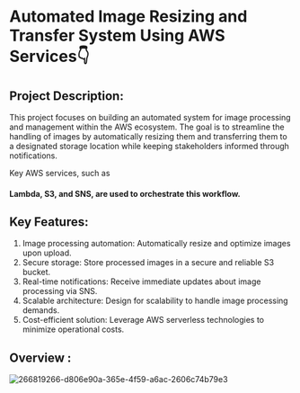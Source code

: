 # Automated Image Resizing and Transfer System Using AWS Services👇

## Project Description:
This project focuses on building an automated system for image processing and management within the AWS ecosystem. The goal is to streamline the handling of images by automatically resizing them and transferring them to a designated storage location while keeping stakeholders informed through notifications. 

Key AWS services, such as 

#### Lambda, S3, and SNS, are used to orchestrate this workflow.

## Key Features:
1. Image processing automation: Automatically resize and optimize images upon upload.
2. Secure storage: Store processed images in a secure and reliable S3 bucket.
3. Real-time notifications: Receive immediate updates about image processing via SNS.
4. Scalable architecture: Design for scalability to handle image processing demands.
5. Cost-efficient solution: Leverage AWS serverless technologies to minimize operational costs.

## Overview :

![266819266-d806e90a-365e-4f59-a6ac-2606c74b79e3](https://github.com/itscloudevops/image-resizing-proj/assets/172890207/3bda0aa9-e855-4238-9e76-185fe0f2a832)
